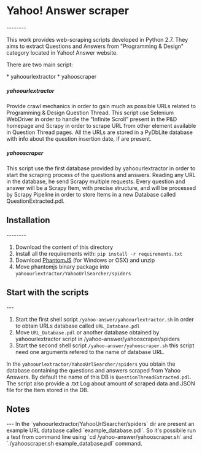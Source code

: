 <h1>Yahoo! Answer scraper</h1>
--------
<p>This work provides web-scraping scripts developed in Python 2.7. They aims to extract Questions and Answers from "Programming & Design" category located in Yahoo! Answer website.</p>

<p>There are two main script:</p>
* yahoourlextractor
* yahooscraper

<h5>yahoourlextractor</h5>
Provide crawl mechanics in order to gain much as possible URLs related to Programming & Design Question Thread.
This script use Selenium WebDriver in order to handle the "Infinite Scroll" present in the P&D homepage and Scrapy in order to scrape URL from other element available in Question Thread pages.
All the URLs are stored in a PyDbLite database with info about the question insertion date, if are present.

<h5>yahooscraper</h5>
This script use the first database provided by yahoourlextractor in order to start the scraping process of the questions and answers.
Reading any URL in the database, he send Scrapy multiple requests. Every question and answer will be a Scrapy Item, with precise structure, and will be processed by Scrapy Pipeline in order to store Items in a new Database called QuestionExtracted.pdl.

<h2>Installation</h2>
--------

1. Download the content of this directory
2. Install all the requirements with: `pip install -r requirements.txt` 
3. Download [PhantomJS](http://phantomjs.org/) (for Windows or OSX) and unzip
4. Move phantomjs binary package into `yahoourlextractor/YahooUrlSearcher/spiders`

<h2>Start with the scripts</h2>
---

1. Start the first shell script  `/yahoo-answer/yahoourlextractor.sh` in order to obtain URLs database called `URL_Database.pdl`
2. Move `URL_Database.pdl` or another database obtained by yahoourlextractor script in /yahoo-answer/yahooscraper/spiders
3. Start the second shell script  `/yahoo-answer/yahooscraper.sh` this script need one arguments refered to the name of database URL. 

In the `yahoourlextractor/YahooUrlSearcher/spiders` you obtain the database containing the questions and answers scraped from Yahoo Answers. By default the name of this DB is `QuestionThreadExtracted.pdl`. The script also provide a .txt Log about amount of scraped data and JSON file for the Item stored in the DB.

<h2>Notes</h2>
---
In the `yahoourlextractor/YahooUrlSearcher/spiders` dir are present an example URL database called `example_database.pdl`. So it's possibile run a test from command line using `cd /yahoo-answer/yahooscraper.sh` and `./yahooscraper.sh example_database.pdl` command.



